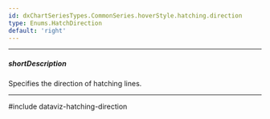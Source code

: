 ```yaml
---
id: dxChartSeriesTypes.CommonSeries.hoverStyle.hatching.direction
type: Enums.HatchDirection
default: 'right'
---
```

---
##### shortDescription
Specifies the direction of hatching lines.

---
#include dataviz-hatching-direction

